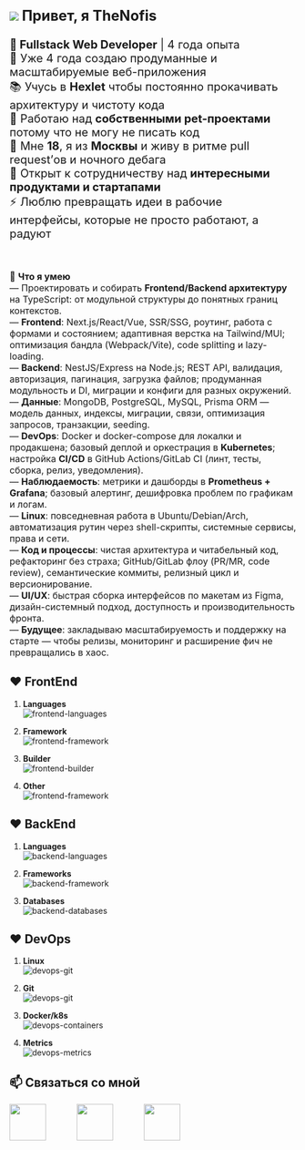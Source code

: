 
<p style="font-size: 20px">
<img src="https://user-images.githubusercontent.com/18350557/176309783-0785949b-9127-417c-8b55-ab5a4333674e.gif"/>
<strong style="font-size: 25px">Привет, я TheNofis</strong><br/><br/>
<strong>🎯 Fullstack Web Developer</strong> | 4 года опыта<br/>
🧠 Уже 4 года создаю продуманные и масштабируемые веб-приложения<br/>
📚 Учусь в <strong>Hexlet</strong> чтобы постоянно прокачивать архитектуру и чистоту кода<br/>
🚀 Работаю над <strong>собственными pet-проектами</strong> потому что не могу не писать код<br/>
🌆 Мне <strong>18</strong>, я из <strong>Москвы</strong> и живу в ритме pull request’ов и ночного дебага<br/>
🤝 Открыт к сотрудничеству над <strong>интересными продуктами и стартапами</strong><br/>
⚡ Люблю превращать идеи в рабочие интерфейсы, которые не просто работают, а радуют</p>

<br/>
<p style="font-size: 16px">
💼 <strong>Что я умею</strong><br/>
— Проектировать и собирать <strong>Frontend/Backend архитектуру</strong> на TypeScript: от модульной структуры до понятных границ контекстов.<br/>
— <strong>Frontend</strong>: Next.js/React/Vue, SSR/SSG, роутинг, работа с формами и состоянием; адаптивная верстка на Tailwind/MUI; оптимизация бандла (Webpack/Vite), code splitting и lazy-loading.<br/>
— <strong>Backend</strong>: NestJS/Express на Node.js; REST API, валидация, авторизация, пагинация, загрузка файлов; продуманная модульность и DI, миграции и конфиги для разных окружений.<br/>
— <strong>Данные</strong>: MongoDB, PostgreSQL, MySQL, Prisma ORM — модель данных, индексы, миграции, связи, оптимизация запросов, транзакции, seeding.<br/>
— <strong>DevOps</strong>: Docker и docker-compose для локалки и продакшена; базовый деплой и оркестрация в <strong>Kubernetes</strong>; настройка <strong>CI/CD</strong> в GitHub Actions/GitLab CI (линт, тесты, сборка, релиз, уведомления).<br/>
— <strong>Наблюдаемость</strong>: метрики и дашборды в <strong>Prometheus + Grafana</strong>; базовый алертинг, дешифровка проблем по графикам и логам.<br/>
— <strong>Linux</strong>: повседневная работа в Ubuntu/Debian/Arch, автоматизация рутин через shell-скрипты, системные сервисы, права и сети.<br/>
— <strong>Код и процессы</strong>: чистая архитектура и читабельный код, рефакторинг без страха; GitHub/GitLab флоу (PR/MR, code review), семантические коммиты, релизный цикл и версионирование.<br/>
— <strong>UI/UX</strong>: быстрая сборка интерфейсов по макетам из Figma, дизайн-системный подход, доступность и производительность фронта.<br/>
— <strong>Будущее</strong>: закладываю масштабируемость и поддержку на старте — чтобы релизы, мониторинг и расширение фич не превращались в хаос.
</p>

## ❤ FrontEnd
1. **Languages**<br/><img src="https://skillicons.dev/icons?i=ts,js,html,css,scss" alt="frontend-languages" />

2. **Framework**<br/><img src="https://skillicons.dev/icons?i=nextjs,react,vue" alt="frontend-framework" />

3. **Builder**<br/><img src="https://skillicons.dev/icons?i=webpack,vite" alt="frontend-builder" />

4. **Other**<br/><img src="https://skillicons.dev/icons?i=figma,tailwind,mui,redux" alt="frontend-framework" />

## ❤ BackEnd
1. **Languages**<br/><img src="https://skillicons.dev/icons?i=ts,js,python" alt="backend-languages" />

2. **Frameworks**<br/><img src="https://skillicons.dev/icons?i=nest,express," alt="backend-framework" />

3. **Databases**<br/><img src="https://skillicons.dev/icons?i=mongodb,postgres,mysql,prisma,redis" alt="backend-databases" />

## ❤ DevOps
1. **Linux**<br/><img src="https://skillicons.dev/icons?i=linux,ubuntu,debian,arch" alt="devops-git" />

2. **Git**<br/><img src="https://skillicons.dev/icons?i=github,gitlab" alt="devops-git" />

3. **Docker/k8s**<br/><img src="https://skillicons.dev/icons?i=docker,k8s" alt="devops-containers" />

4. **Metrics**<br/><img src="https://skillicons.dev/icons?i=prometheus,grafana" alt="devops-metrics" />




## 📫 Связаться со мной
<a href="https://t.me/TheNofis"><img src="https://cdn.simpleicons.org/telegram/26A5E4" width="64"/></a>
<a href="mailto:developer@thenofis.ru"><img src="https://skillicons.dev/icons?i=gmail" width="64" style="margin: 0 50px;"/></a>
<a href="https://github.com/TheNofis"><img src="https://skillicons.dev/icons?i=github" width="64"/></a>
